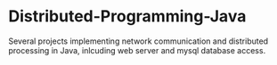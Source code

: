 # Distributed-Programming-Java
Several projects implementing network communication and distributed processing in Java, inlcuding web server and mysql database access.
